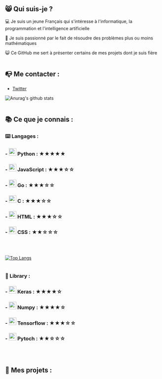 
## 😸 Qui suis-je ?

💻 Je suis un jeune Français qui s'intéresse à l'informatique, la programmation et l'intelligence artificielle 

🔎 Je suis passionné par le fait de résoudre des problèmes plus ou moins mathématiques 

😺 Ce GitHub me sert à présenter certains de mes projets dont je suis fière 
<br><br>

## 📭 Me contacter :

 - [Twitter](https://twitter.com/Chlouis_py)

![Anurag's github stats](https://github-readme-stats.vercel.app/api?username=chlouispy&hide=issues&show_icons=true)
<br><br>

## 📚 Ce que je connais :

### ⌨️ Langages :

 ### - <img src="https://upload.wikimedia.org/wikipedia/commons/c/c3/Python-logo-notext.svg" width=24px> Python : **★★★★★**
 ### - <img src="https://upload.wikimedia.org/wikipedia/commons/thumb/9/99/Unofficial_JavaScript_logo_2.svg/1024px-Unofficial_JavaScript_logo_2.svg.png" width=24px> JavaScript : **★★★☆☆**
 ### - <img src="https://grafikart.fr/uploads/icons/golang.svg" height=24px> Go : **★★★☆☆**
 ### - <img src="https://www.britefish.net/wp-content/uploads/2019/07/logo-c-1.png" height=24px> C : **★★★☆☆**
 ### - <img src="https://upload.wikimedia.org/wikipedia/commons/6/61/HTML5_logo_and_wordmark.svg" height=24px> HTML : **★★★☆☆**
 ### - <img src="https://upload.wikimedia.org/wikipedia/commons/d/d5/CSS3_logo_and_wordmark.svg" height=24px> CSS : **★★☆☆☆**
<br><br>

[![Top Langs](https://github-readme-stats.vercel.app/api/top-langs/?username=chlouispy)](https://github.com/anuraghazra/github-readme-stats)
<br><br>

### 📖 Library :

 ### - <img src="https://upload.wikimedia.org/wikipedia/commons/a/ae/Keras_logo.svg" height=24px> Keras : **★★★★☆**
 ### - <img src="https://user-images.githubusercontent.com/50221806/86498201-a8bd8680-bd39-11ea-9d08-66b610a8dc01.png" height=24px> Numpy : **★★★★☆**
 ### - <img src="https://upload.wikimedia.org/wikipedia/commons/2/2d/Tensorflow_logo.svg" height=24px> Tensorflow : **★★★☆☆**
 ### - <img src="https://pytorch.org/assets/images/pytorch-logo.png" height=24px> Pytoch : **★★☆☆☆**
<br><br>

## 📂 Mes projets :
